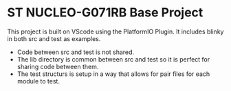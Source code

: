 # ST NUCLEO-G071RB Base Project

This project is built on VScode using the PlatformIO Plugin. It includes blinky in both src and test as examples.

- Code between src and test is not shared.
- The lib directory is common between src and test so it is perfect for sharing code between them.
- The test structurs is setup in a way that allows for pair files for each module to test.
